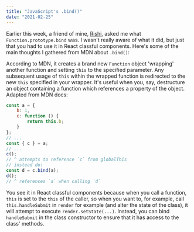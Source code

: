 ```yaml
---
title: "JavaScript's .bind()"
date: "2021-02-25"
---
```


Earlier this week, a friend of mine, [Rishi](https://rishi.cx/), asked me what `Function.prototype.bind` was. I wasn't really aware of what it did, but just that you had to use it in React classful components. Here's some of the main thoughts I gathered from MDN about `.bind()`:

According to MDN, it creates a brand new `Function` object 'wrapping' another function and setting `this` to the specified parameter. Any subsequent usage of `this` within the wrapped function is redirected to the new `this` specified in your wrapper. It's useful when you, say, destructure an object containing a function which references a property of the object. Adapted from MDN docs:

```javascript
const a = {
	b: 1,
	c: function () {
		return this.b;
	}
};
// ...
const { c } = a;
// ...
c();
// ^ attempts to reference `c` from globalThis
// instead do:
const d = c.bind(a);
d();
// ^ references `a` when calling `d`
```

You see it in React classful components because when you call a function, `this` is set to the `this` of the caller, so when you want to, for example, call `this.handleSubmit` in `render` for example (and alter the state of the class), it will attempt to execute `render.setState(...)`. Instead, you can bind `handleSubmit` in the class constructor to ensure that it has access to the class' methods.
